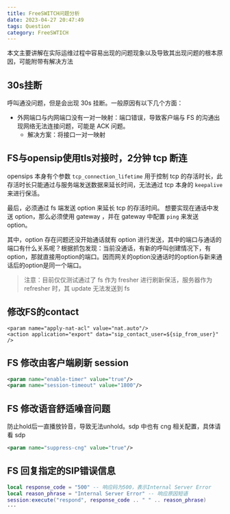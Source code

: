 ```yaml
---
title: FreeSWITCH问题分析
date: 2023-04-27 20:47:49
tags: Question
category: FreeSWTICH
---
```


本文主要讲解在实际运维过程中容易出现的问题现象以及导致其出现问题的根本原因，可能附带有解决方法

## 30s挂断

呼叫通没问题，但是会出现 30s 挂断。一般原因有以下几个方面：
+ 外网端口与内网端口没有一对一映射：端口错误，导致客户端与 FS 的沟通出现网络无法连接问题，可能是 ACK 问题。
	+ 解决方案：将接口一对一映射
	
## FS与opensip使用tls对接时，2分钟 tcp 断连

opensips 本身有个参数 `tcp_connection_lifetime` 用于控制 tcp 的存活时长，此存活时长只能通过与服务端发送数据来延长时间，无法通过 tcp 本身的 `keepalive` 来进行保活。

最后，必须通过 fs 端发送 option 来延长 tcp 的存活时间。
想要实现在通话中发送 option，那么必须使用 gateway ，并在 gateway 中配置 `ping` 来发送 option。

其中，option 存在问题还没开始通话就有 option 进行发送，其中的端口与通话的端口有什么关系呢？根据抓包发现：当前没通话，有新的呼叫创建情况下，有option，那就直接用option的端口。因而网关的option没通话时的option与新来通话后的option是同一个端口。

> 注意：目前仅仅测试通过了 fs 作为 fresher 进行刷新保活，服务器作为 refresher 时，其 update 无法发送到 fs

## 修改FS的contact

```
<param name="apply-nat-acl" value="nat.auto"/>
<action application="export" data="sip_contact_user=${sip_from_user}" />
```

## FS 修改由客户端刷新 session
```xml
<param name="enable-timer" value="true"/>
<param name="session-timeout" value="1800"/>
```

## FS 修改语音舒适噪音问题
防止hold后一直播放铃音，导致无法unhold。sdp 中也有 cng 相关配置，具体请看 sdp
```xml
<param name="suppress-cng" value="true"/>
```

## FS 回复指定的SIP错误信息
```lua
local response_code = "500" -- 响应码为500，表示Internal Server Error
local reason_phrase = "Internal Server Error" -- 响应原因短语
session:execute("respond", response_code .. " " .. reason_phrase)
···
